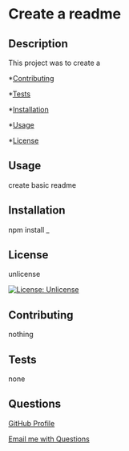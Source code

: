 
# Create a readme

## Description
This project was to create a 
      

*[Contributing](#Contributing)

*[Tests](#Tests)

*[Installation](#Installation)

*[Usage](#Usage)

*[License](#License)

## Usage

create basic readme



## Installation

npm install _



## License

unlicense

[![License: Unlicense](https://img.shields.io/badge/license-Unlicense-blue.svg)](http://unlicense.org/)

## Contributing

nothing



## Tests

none


## Questions
[GitHub Profile](https://github.com/cloudflying87)

[Email me with Questions](mailto:davidhale87@gmail.com)